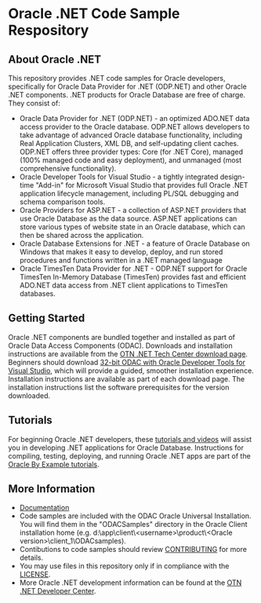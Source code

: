 <!-- Note: The Oracle .NET Code Sample Repository has moved to this <a href="https://github.com/oracle/oracle-db-examples/tree/master/dotnet">new location</a>. -->

<H1>Oracle .NET Code Sample Respository</H1>
<H2>About Oracle .NET</H2>
This repository provides .NET code samples for Oracle developers, specifically for Oracle Data Provider for .NET (ODP.NET)
and other Oracle .NET components. .NET products for Oracle Database are free of charge. They consist of:

<ul>
<li>Oracle Data Provider for .NET (ODP.NET) - an optimized ADO.NET data access provider to the Oracle database. ODP.NET allows developers to take advantage of advanced Oracle database functionality, including Real Application Clusters, XML DB, and self-updating client caches. ODP.NET offers three provider types: Core (for .NET Core), managed (100% managed code and easy deployment), and unmanaged (most comprehensive functionality).</li>
<li>Oracle Developer Tools for Visual Studio - a tightly integrated design-time "Add-in" for Microsoft Visual Studio that provides full Oracle .NET application lifecycle management, including PL/SQL debugging and schema comparison tools.</li>
<li>Oracle Providers for ASP.NET - a collection of ASP.NET providers that use Oracle Database as the data source. ASP.NET applications can store various types of website state in an Oracle database, which can then be shared across the application.</li>
<li>Oracle Database Extensions for .NET - a feature of Oracle Database on Windows that makes it easy to develop, deploy, and run stored procedures and functions written in a .NET managed language</li>
<li>Oracle TimesTen Data Provider for .NET - ODP.NET support for Oracle TimesTen In-Memory Database (TimesTen) provides fast and efficient ADO.NET data access from .NET client applications to TimesTen databases.</li>
</ul>
<H2>Getting Started</H2>
Oracle .NET components are bundled together and installed as part of Oracle Data Access Components (ODAC). Downloads and installation instructions are available from the <a href="http://www.oracle.com/technetwork/topics/dotnet/downloads/index.html">OTN .NET Tech Center download page</a>. Beginners should download <a href="http://www.oracle.com/technetwork/topics/dotnet/utilsoft-086879.html">32-bit ODAC with Oracle Developer Tools for Visual Studio</a>, which will provide a guided, smoother installation experience. Installation instructions are available as part of each download page. The installation instructions list the software prerequisites for the version downloaded.

<H2>Tutorials</H2>
For beginning Oracle .NET developers, these <a href="http://www.oracle.com/technetwork/topics/dotnet/for-beginners/index.html">tutorials and videos</a> will assist you in developing .NET applications for Oracle Database. Instructions for compiling, testing, deploying, and running Oracle .NET apps are part of the  <a href="https://apex.oracle.com/pls/apex/f?p=44785:24:0::NO::P24_CONTENT_ID,P24_PREV_PAGE:10117,1">Oracle By Example tutorials</a>.

<H2>More Information</H2>
<ul>
<li><a href="https://docs.oracle.com/en/database/oracle/oracle-data-access-components/19.3/">Documentation</a></li>
<li>Code samples are included with the ODAC Oracle Universal Installation. You will find them in the "ODACSamples" directory in the Oracle Client installation home (e.g. d:\app\client\&lt;username&gt;\product\&lt;Oracle version&gt;\client_1\ODACsamples).</li>
<li>Contibutions to code samples should review <a href="CONTRIBUTING.md">CONTRIBUTING</a> for more details.</li>
<li>You may use files in this repository only if in compliance with the <a href="LICENSE">LICENSE</a>.</li>
<li>More Oracle .NET development information can be found at the <a href="http://otn.oracle.com/dotnet">OTN .NET Developer Center</a>.</li>
</ul>

